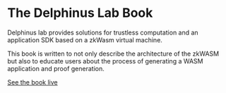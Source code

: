 
# The Delphinus Lab Book

Delphinus lab provides solutions for trustless computation and an application SDK based on a zkWasm virtual machine.<br>

This book is written to not only describe the architecture of the zkWASM but also to educate users about the process of generating a WASM application and proof generation.

[See the book live](https://delphinuslab.github.io/Delphinus-Lab-Book/)


